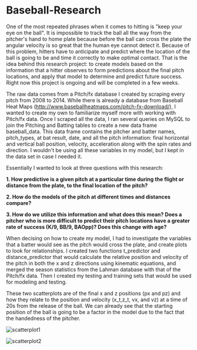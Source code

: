 # Baseball-Research

One of the most repeated phrases when it comes to hitting is "keep your eye on the ball". It is impossible to track the ball all the way from the pitcher's hand to home plate because before the ball can cross the plate the angular velocity is so great that the human eye cannot detect it. Because of this problem, hitters have to anticipate and predict where the location of the ball is going to be and time it correctly to make optimal contact. That is the idea behind this research project: to create models based on the information that a hitter observes to form predictions about the final pitch locations, and apply that model to determine and predict future success. Right now this project is ongoing and will be completed in a few weeks.

The raw data comes from a Pitch/fx database I created by scraping every pitch from 2008 to 2014. While there is already a database from Baseball Heat Maps (http://www.baseballheatmaps.com/pitch-fx-download/), I wanted to create my own to familiarize myself more with working with Pitch/fx data. Once I scraped all the data, I ran several queries on MySQL to join the Pitching and Batting tables to create a new data frame baseball_data. This data frame contains the pitcher and batter names, pitch_types, at bat result, date, and all the pitch information: final horizontal and vertical ball position, velocity, acceleration along with the spin rates and direction. I wouldn't be using all these variables in my model, but I kept in the data set in case I needed it.

Essentially I wanted to look at three questions with this research:

**1. How predictive is a given pitch at a particular time during the flight or distance from the plate, to the final location of the pitch?**

**2. How do the models of the pitch at different times and distances compare?**

**3. How do we utilize this information and what does this mean? Does a pitcher who is more difficult to predict their pitch locations have a greater rate of success (K/9, BB/9, BAOpp)? Does this change with age?**

When decising on how to create my model, I had to investigate the variables that a batter would see as the pitch would cross the plate, and create plots to look for relationships. I created two functions t_predictor and distance_predictor that would calculate the relative position and velocity of the pitch in both the x and z directions using kinematic equations, and merged the season statistics from the Lahman database with that of the Pitch/fx data. Then I created my testing and training sets that would be used for modeling and testing.

These two scatterplots are of the final x and z positions (px and pz) and how they relate to the position and velocity (x_t,z_t, vx, and vz) at a time of 20s from the release of the ball. We can already see that the starting position of the ball is going to be a factor in the model due to the fact that the handedness of the pitcher.

![scatterplot1](https://cloud.githubusercontent.com/assets/20291218/16707492/f01d8bf0-459d-11e6-9d10-d0b60725215a.jpeg)


![scatterplot2](https://cloud.githubusercontent.com/assets/20291218/16707493/1ba802a0-459e-11e6-9a9c-7ff013e85ee1.jpeg)








